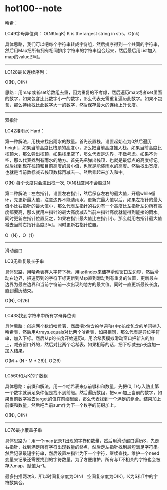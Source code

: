 # hot100--note

哈希：

LC49字母异位词：
O(NKlogK) K is the largest string in strs，O(nk)

具体思路，我们可以吧每个字符串转成字符组，然后排序得到一个共同的字符串，然后用Map把所有拥有相同排序字符串的字符串组合起来，然后最后用List加入map的value即可。

***

LC128最长连续序列：

O(N), O(N)

思路：用map或者set给数组去重，因为重复的不考虑，然后遍历map或者set里面的数字，如果包含比此数字小一的数字，那么代表无需重复遍历此数字。如果不包含，那么持续找比此数字大一的数字，然后保存最大的连续上升长度。

***

双指针

LC42接雨水 Hard：

第一种解法，用栈来找出雨水的数量。首先设置栈，设置起始点为0然后遍历height，如果当前高度比栈顶的高度小，那么把当前高度推入栈。如果当前高度比栈顶大，那么弹出栈顶，如果栈里空了，那么代表是边界，不做考虑。如果不为空，那么代表找到有雨水的地方。首先先把弹出栈顶，也就是最低点的高度标记。然后找到现在栈顶和目前高度的最小值，也就是能装雨水的高度。然后找出宽度，也就是当前数标减去栈顶数标再减去一。然后乘起来加入和中。

O(N) 每个长度只会进出栈一次, O(N)栈空间不会超过N

第二种解法：左右指针，设置左右指针，然后保存左右的最大值，开启while循环，先更新最大值，注意边界不能装雨水。更新完最大值以后，如果左指针的最大值小比右指针的最大值小，那么代表左指针的右边有一个高度比左指针左边所有高度都要高，那么就用左指针的最大高度减去当前左指针高度就能得到能接的雨水。同时更新左指针位置反之，如果右指针最大值比左指针小，那么就用右指针最大值减去当前右指针高度即可。同时更新右指针位置。

O（N），O（1）

***

滑动窗口

LC3无重复最长子串

具体思路，用哈希表存入字符下标，用lastIndex来储存滑动窗口左边界，然后滑动右边界，把遍历到的字符下标更新到Map直到滑动到有重复的位置，更新最左边界为最左边界和当前字符前一次出现的地方的最大值。同时一直更新最长长度，直到遍历结束。

O(N), O(26)

***

LC438找到字符串中所有字母异位词

具体思路：创造两个数组哈希表，然后吧p包含的单词和s中p长度包含的单词输入哈希表，然后用Arrays.equals对比两个哈希表，如果相同，那么代表是异位字符串，加入下标。然后从p的长度开始遍历s，用哈希表模拟滑动窗口把新入的加上，减去窗口外的，然后对比两个哈希表，如果相等的话，把下标减去p长度加一加入结果。

O(M + (N - M * 26)), O(26)

***

LC560和为K的子数组

具体思路：前缀和解法，用一个哈希表来存前缀和和数量，先把(0, 1)存入防止第一个数字就满足条件但是找不到前缀。然后遍历数组，把sum加上当前的数字，如果当前数字减去target的值在前缀里面，那么代表找到一个满足的组合。结果加上前缀和数量，然后吧当前sum作为下一个数字的前缀加上。

O(N), O(N)

***

LC76最小覆盖子串

具体思路为：用一个map记录T出现的字符和数量，然后用滑动窗口遍历S，先走右指针，找到满足所有字符出现数量的终点，然后走左指针找到最短满足字符串。然后记录最短字符串，然后设置左指针为下一个字符，继续查找。维护一个need变量来记录还需要找到的字符数量。为了方便维护，所有与T不相关的字符也会被存入map，赋值为-1。

最多扫描两次S，所以时间复杂度为O(N)，空间复杂度为O(K)，K为S和T中的字符数集合。
